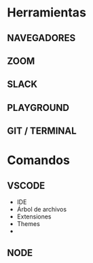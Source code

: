 # Herramientas

## NAVEGADORES

## ZOOM

## SLACK    

## PLAYGROUND

## GIT / TERMINAL

# Comandos

## VSCODE

- IDE
- Árbol de archivos
- Extensiones
- Themes
- 

## NODE